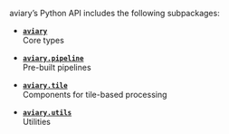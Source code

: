 <style>
  .md-sidebar--secondary { visibility: hidden }
</style>

aviary’s Python API includes the following subpackages:

<div class="grid cards" markdown>

-   [**`aviary`**][**aviary**]<br>
    Core types

-   [**`aviary.pipeline`**][**aviary.pipeline**]<br>
    Pre-built pipelines

-   [**`aviary.tile`**][**aviary.tile**]<br>
    Components for tile-based processing

-   [**`aviary.utils`**][**aviary.utils**]<br>
    Utilities

</div>

  [**aviary**]: core/bounding_box.md
  [**aviary.pipeline**]: pipeline/tile_pipeline.md
  [**aviary.tile**]: tile/model/adois.md
  [**aviary.utils**]: utils/coordinates_filter/coordinates_filter.md
